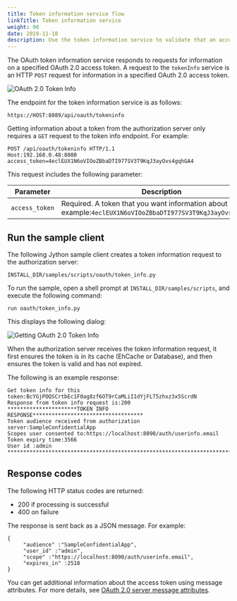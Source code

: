 ```yaml
---
title: Token information service flow
linkTitle: Token information service
weight: 90
date: 2019-11-18
description: Use the token information service to validate that an access token was issued by the API Gateway.
---
```


The OAuth token information service responds to requests for information on a specified OAuth 2.0 access token. A request to the `tokenInfo` service is an HTTP `POST` request for information in a specified OAuth 2.0 access token.

![OAuth 2.0 Token Info](/Images/OAuth/APIgw_token_info.png)

The endpoint for the token information service is as follows:

```
https://HOST:8089/api/oauth/tokeninfo
```

Getting information about a token from the authorization server only requires a `GET` request to the token info endpoint. For example:

```
POST /api/oauth/tokeninfo HTTP/1.1
Host:192.168.0.48:8080
access_token=4eclEUX1N6oVIOoZBbaDTI977SV3T9KqJ3ayOvs4gqhGA4
```

This request includes the following parameter:

| Parameter      | Description                                                                                                       |
|----------------|-------------------------------------------------------------------------------------------------------------------|
| `access_token` | Required. A token that you want information about (for example:`4eclEUX1N6oVIOoZBbaDTI977SV3T9KqJ3ayOvs4gqhGA4`). |

## Run the sample client

The following Jython sample client creates a token information request to the authorization server:

```
INSTALL_DIR/samples/scripts/oauth/token_info.py
```

To run the sample, open a shell prompt at `INSTALL_DIR/samples/scripts`, and execute the following command:

```
run oauth/token_info.py
```

This displays the following dialog:

![Getting OAuth 2.0 Token Info](/Images/OAuth/oauth_token_info_dialog.png)

When the authorization server receives the token information request, it first ensures the token is in its cache (EhCache or Database), and then ensures the token is valid and has not expired.

The following is an example response:

```
Get token info for this token:BcYGjPOQSCrtbEc1F0ag8zf6OT9rCaMLiI1dYjFLT5zhxz3x5ScrdN
Response from token info request is:200
**********************TOKEN INFO RESPONSE***********************************
Token audience received from authorization server:SampleConfidentialApp
Scopes user consented to:https://localhost:8090/auth/userinfo.email
Token expiry time:3566
User id :admin
******************************************************************************
```

## Response codes

The following HTTP status codes are returned:

* 200 if processing is successful
* 400 on failure

The response is sent back as a JSON message. For example:

```
{
     "audience" :"SampleConfidentialApp",
     "user_id" :"admin",
     "scope" :"https://localhost:8090/auth/userinfo.email",
     "expires_in" :2518
}
```

You can get additional information about the access token using message attributes. For more details, see [OAuth 2.0 server message attributes](/docs/apim_policydev/apigw_oauth/oauth_message_attributes/#oauth-2-0-server-message-attributes).

